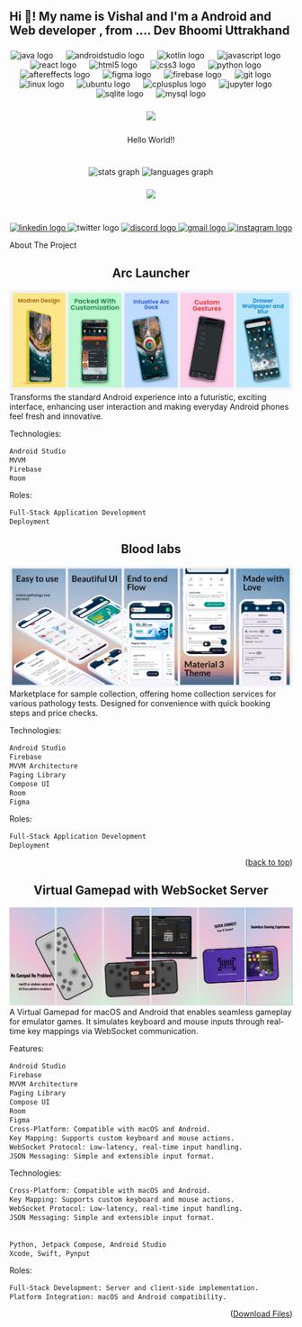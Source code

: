 <h2 align="left">Hi 👋! My name is Vishal and I'm a Android and Web developer , from .... Dev Bhoomi Uttrakhand</h2>

###

<div align="center">
  <img src="https://cdn.jsdelivr.net/gh/devicons/devicon/icons/java/java-original.svg" height="60" alt="java logo"  />
  <img width="15" />
  <img src="https://cdn.jsdelivr.net/gh/devicons/devicon/icons/androidstudio/androidstudio-original.svg" height="60" alt="androidstudio logo"  />
  <img width="15" />
  <img src="https://cdn.jsdelivr.net/gh/devicons/devicon/icons/kotlin/kotlin-original.svg" height="60" alt="kotlin logo"  />
  <img width="15" />
  <img src="https://cdn.jsdelivr.net/gh/devicons/devicon/icons/javascript/javascript-original.svg" height="60" alt="javascript logo"  />
  <img width="15" />
  <img src="https://cdn.jsdelivr.net/gh/devicons/devicon/icons/react/react-original.svg" height="60" alt="react logo"  />
  <img width="15" />
  <img src="https://cdn.jsdelivr.net/gh/devicons/devicon/icons/html5/html5-original.svg" height="60" alt="html5 logo"  />
  <img width="15" />
  <img src="https://cdn.jsdelivr.net/gh/devicons/devicon/icons/css3/css3-original.svg" height="60" alt="css3 logo"  />
  <img width="15" />
  <img src="https://cdn.jsdelivr.net/gh/devicons/devicon/icons/python/python-original.svg" height="60" alt="python logo"  />
  <img width="15" />
  <img src="https://cdn.jsdelivr.net/gh/devicons/devicon/icons/aftereffects/aftereffects-original.svg" height="60" alt="aftereffects logo"  />
  <img width="15" />
  <img src="https://cdn.jsdelivr.net/gh/devicons/devicon/icons/figma/figma-original.svg" height="60" alt="figma logo"  />
  <img width="15" />
  <img src="https://cdn.jsdelivr.net/gh/devicons/devicon/icons/firebase/firebase-plain.svg" height="60" alt="firebase logo"  />
  <img width="15" />
  <img src="https://cdn.jsdelivr.net/gh/devicons/devicon/icons/git/git-original.svg" height="60" alt="git logo"  />
  <img width="15" />
  <img src="https://cdn.jsdelivr.net/gh/devicons/devicon/icons/linux/linux-original.svg" height="60" alt="linux logo"  />
  <img width="15" />
  <img src="https://cdn.jsdelivr.net/gh/devicons/devicon/icons/ubuntu/ubuntu-plain.svg" height="60" alt="ubuntu logo"  />
  <img width="15" />
  <img src="https://cdn.jsdelivr.net/gh/devicons/devicon/icons/cplusplus/cplusplus-original.svg" height="60" alt="cplusplus logo"  />
  <img width="15" />
  <img src="https://cdn.jsdelivr.net/gh/devicons/devicon/icons/jupyter/jupyter-original.svg" height="60" alt="jupyter logo"  />
  <img width="15" />
  <img src="https://cdn.jsdelivr.net/gh/devicons/devicon/icons/sqlite/sqlite-original.svg" height="60" alt="sqlite logo"  />
  <img width="15" />
  <img src="https://cdn.jsdelivr.net/gh/devicons/devicon/icons/mysql/mysql-original.svg" height="60" alt="mysql logo"  />
</div>

###

<div align="center">
  <img height="350" src="https://i.postimg.cc/s2gWQHPS/gifdevloper-ezgif-com-video-to-gif-converter.gif"  />
</div>

###

<p align="center">Hello World!!</p>

###

<br clear="both">

<div align="center">
  <img src="https://github-readme-stats.vercel.app/api?username=Xemb0&hide_title=false&hide_rank=false&show_icons=true&include_all_commits=true&count_private=true&disable_animations=false&theme=dracula&locale=en&hide_border=false&order=1" height="150" alt="stats graph"  />
  <img src="https://github-readme-stats.vercel.app/api/top-langs?username=Xemb0&locale=en&hide_title=false&layout=compact&card_width=320&langs_count=5&theme=dracula&hide_border=false&order=2" height="150" alt="languages graph"  />
</div>

###

<div align="center">
  <img src="https://profile-counter.glitch.me/Xemb0/count.svg?"  />
</div>

###

<br clear="both">

<div align="center">
  <a href="https://www.linkedin.com/in/vishal-nishad-9644a51b2/" target="_blank">
    <img src="https://raw.githubusercontent.com/maurodesouza/profile-readme-generator/master/src/assets/icons/social/linkedin/default.svg" width="70" height="40" alt="linkedin logo"  />
  </a>
  <img src="https://raw.githubusercontent.com/maurodesouza/profile-readme-generator/master/src/assets/icons/social/twitter/default.svg" width="70" height="40" alt="twitter logo"  />
  <a href="525381177436274700" target="_blank">
    <img src="https://raw.githubusercontent.com/maurodesouza/profile-readme-generator/master/src/assets/icons/social/discord/default.svg" width="70" height="40" alt="discord logo"  />
  </a>
  <a href="Nishadvishal937@gmail.com" target="_blank">
    <img src="https://raw.githubusercontent.com/maurodesouza/profile-readme-generator/master/src/assets/icons/social/gmail/default.svg" width="70" height="40" alt="gmail logo"  />
  </a>
  <a href="https://www.instagram.com/vi_shu.3?igsh=d3MwY2k5bnh5ZTR2" target="_blank">
    <img src="https://raw.githubusercontent.com/maurodesouza/profile-readme-generator/master/src/assets/icons/social/instagram/default.svg" width="70" height="40" alt="instagram logo"  />
  </a>
</div>




<!-- ABOUT THE PROJECT -->
About The Project
<h2 align="center">Arc Launcher</h2>

![Alt text](Arclauncher.png) Transforms the standard Android experience into a futuristic, exciting interface, enhancing user interaction and making everyday Android phones feel fresh and innovative.

Technologies:

    Android Studio
    MVVM
    Firebase
    Room

Roles:

    Full-Stack Application Development
    Deployment

<h2 align="center">Blood labs</h2>

![Alt text](bloodlabs.png) Marketplace for sample collection, offering home collection services for various pathology tests. Designed for convenience with quick booking steps and price checks.

Technologies:

    Android Studio
    Firebase
    MVVM Architecture
    Paging Library
    Compose UI
    Room
    Figma

Roles:

  
    Full-Stack Application Development
    Deployment

<p align="right">(<a href="#readme-top">back to top</a>)</p>
<h2 align="center">Virtual Gamepad with WebSocket Server</h2>

![Alt text](WxGampad.png)
A Virtual Gamepad for macOS and Android that enables seamless gameplay for emulator games. It simulates keyboard and mouse inputs through real-time key mappings via WebSocket communication.

Features:

    Android Studio
    Firebase
    MVVM Architecture
    Paging Library
    Compose UI
    Room
    Figma
    Cross-Platform: Compatible with macOS and Android.
    Key Mapping: Supports custom keyboard and mouse actions.
    WebSocket Protocol: Low-latency, real-time input handling.
    JSON Messaging: Simple and extensible input format.

Technologies:

    Cross-Platform: Compatible with macOS and Android.
    Key Mapping: Supports custom keyboard and mouse actions.
    WebSocket Protocol: Low-latency, real-time input handling.
    JSON Messaging: Simple and extensible input format.


    Python, Jetpack Compose, Android Studio
    Xcode, Swift, Pynput
Roles:

    Full-Stack Development: Server and client-side implementation.
    Platform Integration: macOS and Android compatibility.

<p align="right">(<a href="https://github.com/Xemb0/WxGamepadFiles/tree/main">Download Files</a>)</p>
